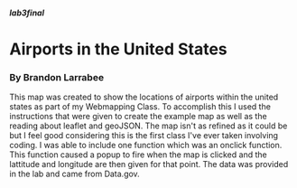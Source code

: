 ##### lab3final #####
# Airports in the United States #
### By Brandon Larrabee ###
</b>
This map was created to show the locations of airports within the united states as part of my Webmapping Class. To accomplish this I used the instructions that were given to create the example map as well as the reading about leaflet and geoJSON. The map isn't as refined as it could be but I feel good considering this is the first class I've ever taken involving coding. I was able to include one function which was an onclick function. This function caused a popup to fire when the map is clicked and the lattitude and longitude are then given for that point. The data was provided in the lab and came from Data.gov. 
